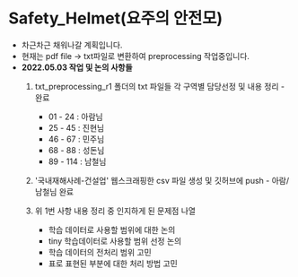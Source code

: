 # Safety_Helmet(요주의 안전모)

- 차근차근 채워나갈 계획입니다.
- 현재는 pdf file -> txt파일로 변환하여 preprocessing 작업중입니다.
- __2022.05.03 작업 및 논의 사항들__
    1. txt_preprocessing_r1 폴더의 txt 파일들 각 구역별 담당선정 및 내용 정리 - 완료
        - 01 - 24  : 아람님
        - 25 - 45  : 진현님
        - 46 - 67  : 민주님
        - 68 - 88  : 성돈님
        - 89 - 114 : 남철님

    2. '국내재해사례-건설업' 웹스크래핑한 csv 파일 생성 및 깃허브에 push - 아람/남철님 완료
    
    3. 위 1번 사항 내용 정리 중 인지하게 된 문제점 나열
        - 학습 데이터로 사용할 범위에 대한 논의
        - tiny 학습데이터로 사용할 범위 선정 논의
        - 학습 데이터의 전처리 범위 고민
        - 표로 표현된 부분에 대한 처리 방법 고민